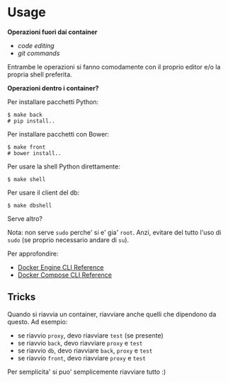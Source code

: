 # Usage

**Operazioni fuori dai container**

* *code editing*
* *git commands*

Entrambe le operazioni si fanno comodamente con il proprio editor e/o la propria shell preferita.

**Operazioni dentro i container?**

Per installare pacchetti Python:

    $ make back
    # pip install..

Per installare pacchetti con Bower:

    $ make front
    # bower install..

Per usare la shell Python direttamente:

    $ make shell

Per usare il client del db:

    $ make dbshell

Serve altro?

Nota:  non serve `sudo` perche' si e' gia' `root`.  Anzi, evitare del tutto l'uso di `sudo` (se proprio necessario andare di `su`).

Per approfondire:

* [Docker Engine CLI Reference](https://docs.docker.com/docker/reference/commandline/cli/)
* [Docker Compose CLI Reference](https://docs.docker.com/compose/cli/)

## Tricks

Quando si riavvia un container, riavviare anche quelli che dipendono da questo.  Ad esempio:

* se riavvio `proxy`, devo riavviare `test` (se presente)
* se riavvio `back`, devo riavviare `proxy` e `test`
* se riavvio `db`, devo riavviare `back`, `proxy` e `test`
* se riavvio `front`, devo riavviare `proxy` e `test`

Per semplicita' si puo' semplicemente riavviare tutto  :)
